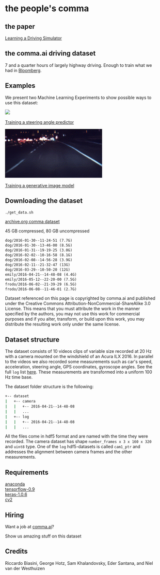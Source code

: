 # the people's comma

## the paper

[Learning a Driving Simulator](paper/commalds.pdf)

## the comma.ai driving dataset

7 and a quarter hours of largely highway driving. Enough to train what we had in [Bloomberg](http://www.bloomberg.com/features/2015-george-hotz-self-driving-car/).

## Examples

We present two Machine Learning Experiments to show
possible ways to use this dataset:


<img src="./images/selfsteer.gif">

[Training a steering angle predictor](SelfSteering.md)


<img src="./images/drive_simulator.gif">

[Training a generative image model](DriveSim.md)

## Downloading the dataset

```
./get_data.sh
```

[archive.org comma dataset](https://archive.org/details/comma-dataset)

45 GB compressed, 80 GB uncompressed

```
dog/2016-01-30--11-24-51 (7.7G)
dog/2016-01-30--13-46-00 (8.5G)
dog/2016-01-31--19-19-25 (3.0G)
dog/2016-02-02--10-16-58 (8.1G)
dog/2016-02-08--14-56-28 (3.9G)
dog/2016-02-11--21-32-47 (13G)
dog/2016-03-29--10-50-20 (12G)
emily/2016-04-21--14-48-08 (4.4G)
emily/2016-05-12--22-20-00 (7.5G)
frodo/2016-06-02--21-39-29 (6.5G)
frodo/2016-06-08--11-46-01 (2.7G)
```

Dataset referenced on this page is copyrighted by comma.ai and published under the Creative Commons Attribution-NonCommercial-ShareAlike 3.0 License. This means that you must attribute the work in the manner specified by the authors, you may not use this work for commercial purposes and if you alter, transform, or build upon this work, you may distribute the resulting work only under the same license.

## Dataset structure
The dataset consists of 10 videos clips of variable size recorded at 20 Hz
with a camera mounted on the windshield of an Acura ILX 2016. In parallel to the videos
we also recorded some measurements such as car's speed, acceleration,
steering angle, GPS coordinates, gyroscope angles. See the full `log` list [here](Logs.md).
These measurements are transformed into a uniform 100 Hz time base.

The dataset folder structure is the following:
```bash
+-- dataset
|   +-- camera
|   |   +-- 2016-04-21--14-48-08
|   |   ...
|   +-- log
|   |   +-- 2016-04-21--14-48-08
|   |   ...
```

All the files come in hdf5 format and are named with the time they were recorded.
The camera dataset has shape `number_frames x 3 x 160 x 320` and `uint8` type.
One of the `log` hdf5-datasets is called `cam1_ptr` and addresses the alignment
between camera frames and the other measurements.

## Requirements
[anaconda](https://www.continuum.io/downloads)  
[tensorflow-0.9](https://github.com/tensorflow/tensorflow)  
[keras-1.0.6](https://github.com/fchollet/keras)  
[cv2](https://anaconda.org/menpo/opencv3)

## Hiring

Want a job at [comma.ai](http://comma.ai)?

Show us amazing stuff on this dataset

## Credits

Riccardo Biasini, George Hotz, Sam Khalandovsky, Eder Santana, and Niel van der Westhuizen
